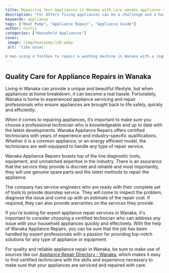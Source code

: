 ```yaml
---
title: Repairing Your Appliances in Wanaka with Care wanaka appliance repairs
description: "For DIYers fixing appliances can be a challenge and a hassle Fortunately Wanaka Appliance Repair provides professional services to keep your appliances running efficiently Learn more in this informative blog post"
keywords: appliance
tags: ["Heat Pump", "Appliance Repair", "Appliance Guide"]
author: Curtis
categories: ["Household Appliances"]
cover: 
 image: /img/heatpump/110.webp
 alt: 'like usual

A man using a toolbox to repair a washing machine in Wanaka with a sign reading Wanaka Appliance Repairs in the background'
---
```

## Quality Care for Appliance Repairs in Wanaka

Living in Wanaka can provide a unique and beautiful lifestyle, but when appliances at home breakdown, it can become a real hassle. Fortunately, Wanaka is home to experienced appliance servicing and repair professionals who ensure appliances are brought back to life safely, quickly and efficiently.

When it comes to repairing appliances, it’s important to make sure you choose a professional technician who is knowledgeable and up to date with the latest developments. Wanaka Appliance Repairs offers certified technicians with years of experience and industry-specific qualifications. Whether it is a common appliance, or an energy efficient model, the technicians are well-equipped to handle any type of repair service.

Wanaka Appliance Repairs boasts top of the line diagnostic tools, equipment, and unmatched expertise in the industry. There is an assurance that the service they provide is discreet and reliable and most importantly, they will use genuine spare parts and the latest methods to repair the appliance.

The company has service engineers who are ready with their complete set of tools to provide doorstep service. They will come to inspect the problem, diagnose the issue and come up with an estimate of the repair cost. If required, they can also provide warranties on the services they provide.

If you're looking for expert appliance repair services in Wanaka, it's important to consider choosing a certified technician who can address any issue with your household appliances quickly and effectively. With the help of Wanaka Appliance Repairs, you can be sure that the job has been handled by expert professionals with a passion for providing top-notch solutions for any type of appliance or equipment.

For quality and reliable appliance repair in Wanaka, be sure to make use of sources like our [Appliance Repair Directory - Wanaka](./pages/appliance-repair-technicians/new-zealand/wanaka), which makes it easy to find certified technicians with the skills and experience necessary to make sure that your appliances are serviced and repaired with care.
